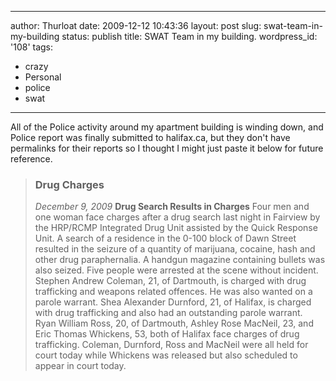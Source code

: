 --------------------------------------------------------------------------------
author: Thurloat
date: 2009-12-12 10:43:36
layout: post
slug: swat-team-in-my-building
status: publish
title: SWAT Team in my building.
wordpress_id: '108'
tags:
- crazy
- Personal
- police
- swat
--------------------------------------------------------------------------------

All of the Police activity around my apartment building is winding down,
and Police report was finally submitted to halifax.ca, but they don't
have permalinks for their reports so I thought I might just paste it
below for future reference.

> ### Drug Charges
>
> *December 9, 2009* **Drug Search Results in Charges** Four men and one
> woman face charges after a drug search last night in Fairview by the
> HRP/RCMP Integrated Drug Unit assisted by the Quick Response Unit. A
> search of a residence in the 0-100 block of Dawn Street resulted in
> the seizure of a quantity of marijuana, cocaine, hash and other drug
> paraphernalia. A handgun magazine containing bullets was also seized.
> Five people were arrested at the scene without incident. Stephen
> Andrew Coleman, 21, of Dartmouth, is charged with drug trafficking and
> weapons related offences. He was also wanted on a parole warrant. Shea
> Alexander Durnford, 21, of Halifax, is charged with drug trafficking
> and also had an outstanding parole warrant. Ryan William Ross, 20, of
> Dartmouth, Ashley Rose MacNeil, 23, and Eric Thomas Whickens, 53, both
> of Halifax face charges of drug trafficking. Coleman, Durnford, Ross
> and MacNeil were all held for court today while Whickens was released
> but also scheduled to appear in court today.
